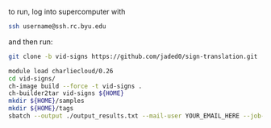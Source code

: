 to run, log into supercomputer with
```bash
ssh username@ssh.rc.byu.edu
```
and then run:

```bash
git clone -b vid-signs https://github.com/jaded0/sign-translation.git 

module load charliecloud/0.26
cd vid-signs/
ch-image build --force -t vid-signs .
ch-builder2tar vid-signs ${HOME}
mkdir ${HOME}/samples
mkdir ${HOME}/tags
sbatch --output ./output_results.txt --mail-user YOUR_EMAIL_HERE --job-name "vid-signs" run_vid-signs_tag.sh
```
